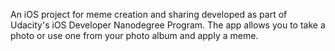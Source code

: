 An iOS project for meme creation and sharing developed as part of Udacity's iOS Developer Nanodegree Program. The app allows you to take a photo or use one from your photo album and apply a meme.
